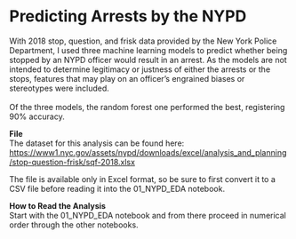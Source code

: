 # Predicting Arrests by the NYPD
With 2018 stop, question, and frisk data provided by the New York Police Department, I used three machine learning models to predict whether being stopped by an NYPD officer would result in an arrest. As the models are not intended to determine legitimacy or justness of either the arrests or the stops, features that may play on an officer’s engrained biases or stereotypes were included.<br><br>Of the three models, the random forest one performed the best, registering 90% accuracy.

<b>File</b><br>
The dataset for this analysis can be found here:<br>
https://www1.nyc.gov/assets/nypd/downloads/excel/analysis_and_planning/stop-question-frisk/sqf-2018.xlsx

The file is available only in Excel format, so be sure to first convert it to a CSV file before reading it into the 01_NYPD_EDA notebook.

<b>How to Read the Analysis</b><br>
Start with the 01_NYPD_EDA notebook and from there proceed in numerical order through the other notebooks.
